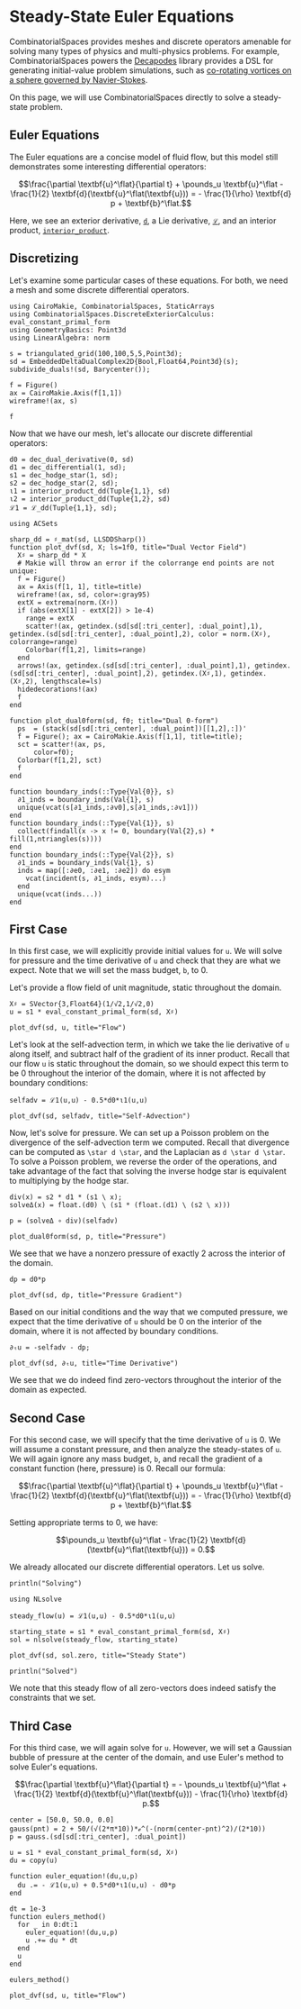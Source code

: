 # Steady-State Euler Equations

CombinatorialSpaces provides meshes and discrete operators amenable for solving many types of physics and multi-physics problems. For example, CombinatorialSpaces powers the [Decapodes](https://github.com/AlgebraicJulia/Decapodes.jl) library provides a DSL for generating initial-value problem simulations, such as [co-rotating vortices on a sphere governed by Navier-Stokes](https://algebraicjulia.github.io/Decapodes.jl/dev/navier_stokes/ns/).

On this page, we will use CombinatorialSpaces directly to solve a steady-state problem.

## Euler Equations

The Euler equations are a concise model of fluid flow, but this model still demonstrates some interesting differential operators:

```math
\frac{\partial \textbf{u}^\flat}{\partial t} + \pounds_u \textbf{u}^\flat - \frac{1}{2} \textbf{d}(\textbf{u}^\flat(\textbf{u})) = - \frac{1}{\rho} \textbf{d} p + \textbf{b}^\flat.
```

Here, we see an exterior derivative, [`d`](@ref), a Lie derivative, [`ℒ`](@ref), and an interior product, [`interior_product`](@ref).

## Discretizing

Let's examine some particular cases of these equations. For both, we need a mesh and some discrete differential operators.

```@example euler
using CairoMakie, CombinatorialSpaces, StaticArrays
using CombinatorialSpaces.DiscreteExteriorCalculus: eval_constant_primal_form
using GeometryBasics: Point3d
using LinearAlgebra: norm

s = triangulated_grid(100,100,5,5,Point3d);
sd = EmbeddedDeltaDualComplex2D{Bool,Float64,Point3d}(s);
subdivide_duals!(sd, Barycenter());

f = Figure()
ax = CairoMakie.Axis(f[1,1])
wireframe!(ax, s)

f
```

Now that we have our mesh, let's allocate our discrete differential operators:

```@example euler
d0 = dec_dual_derivative(0, sd)
d1 = dec_differential(1, sd);
s1 = dec_hodge_star(1, sd);
s2 = dec_hodge_star(2, sd);
ι1 = interior_product_dd(Tuple{1,1}, sd)
ι2 = interior_product_dd(Tuple{1,2}, sd)
ℒ1 = ℒ_dd(Tuple{1,1}, sd);
```

```@setup euler
using ACSets

sharp_dd = ♯_mat(sd, LLSDDSharp())
function plot_dvf(sd, X; ls=1f0, title="Dual Vector Field")
  X♯ = sharp_dd * X
  # Makie will throw an error if the colorrange end points are not unique:
  f = Figure()
  ax = Axis(f[1, 1], title=title)
  wireframe!(ax, sd, color=:gray95)
  extX = extrema(norm.(X♯))
  if (abs(extX[1] - extX[2]) > 1e-4)
    range = extX
    scatter!(ax, getindex.(sd[sd[:tri_center], :dual_point],1), getindex.(sd[sd[:tri_center], :dual_point],2), color = norm.(X♯), colorrange=range)
    Colorbar(f[1,2], limits=range)
  end
  arrows!(ax, getindex.(sd[sd[:tri_center], :dual_point],1), getindex.(sd[sd[:tri_center], :dual_point],2), getindex.(X♯,1), getindex.(X♯,2), lengthscale=ls)
  hidedecorations!(ax)
  f
end

function plot_dual0form(sd, f0; title="Dual 0-form")
  ps  = (stack(sd[sd[:tri_center], :dual_point])[[1,2],:])'
  f = Figure(); ax = CairoMakie.Axis(f[1,1], title=title);
  sct = scatter!(ax, ps,
      color=f0);
  Colorbar(f[1,2], sct)
  f
end

function boundary_inds(::Type{Val{0}}, s)
  ∂1_inds = boundary_inds(Val{1}, s)
  unique(vcat(s[∂1_inds,:∂v0],s[∂1_inds,:∂v1]))
end
function boundary_inds(::Type{Val{1}}, s)
  collect(findall(x -> x != 0, boundary(Val{2},s) * fill(1,ntriangles(s))))
end
function boundary_inds(::Type{Val{2}}, s)
  ∂1_inds = boundary_inds(Val{1}, s)
  inds = map([:∂e0, :∂e1, :∂e2]) do esym
    vcat(incident(s, ∂1_inds, esym)...)
  end
  unique(vcat(inds...))
end
```

## First Case

In this first case, we will explicitly provide initial values for `u`. We will solve for pressure and the time derivative of `u` and check that they are what we expect. Note that we will set the mass budget, `b`, to 0.

Let's provide a flow field of unit magnitude, static throughout the domain.

```@example euler
X♯ = SVector{3,Float64}(1/√2,1/√2,0)
u = s1 * eval_constant_primal_form(sd, X♯)

plot_dvf(sd, u, title="Flow")
```

Let's look at the self-advection term, in which we take the lie derivative of `u` along itself, and subtract half of the gradient of its inner product. Recall that our flow `u` is static throughout the domain, so we should expect this term to be 0 throughout the interior of the domain, where it is not affected by boundary conditions:

```@example euler
selfadv = ℒ1(u,u) - 0.5*d0*ι1(u,u)

plot_dvf(sd, selfadv, title="Self-Advection")
```

Now, let's solve for pressure. We can set up a Poisson problem on the divergence of the self-advection term we computed. Recall that divergence can be computed as `\star d \star`, and the Laplacian as `d \star d \star`. To solve a Poisson problem, we reverse the order of the operations, and take advantage of the fact that solving the inverse hodge star is equivalent to multiplying by the hodge star.

```@example euler
div(x) = s2 * d1 * (s1 \ x);
solveΔ(x) = float.(d0) \ (s1 * (float.(d1) \ (s2 \ x)))

p = (solveΔ ∘ div)(selfadv)

plot_dual0form(sd, p, title="Pressure")
```

We see that we have a nonzero pressure of exactly 2 across the interior of the domain.

```@example euler
dp = d0*p

plot_dvf(sd, dp, title="Pressure Gradient")
```

Based on our initial conditions and the way that we computed pressure, we expect that the time derivative of `u` should be 0 on the interior of the domain, where it is not affected by boundary conditions.

```@example euler
∂ₜu = -selfadv - dp;

plot_dvf(sd, ∂ₜu, title="Time Derivative")
```

We see that we do indeed find zero-vectors throughout the interior of the domain as expected.

## Second Case

For this second case, we will specify that the time derivative of `u` is 0. We will assume a constant pressure, and then analyze the steady-states of `u`. We will again ignore any mass budget, `b`, and recall the gradient of a constant function (here, pressure) is 0. Recall our formula:

```math
\frac{\partial \textbf{u}^\flat}{\partial t} + \pounds_u \textbf{u}^\flat - \frac{1}{2} \textbf{d}(\textbf{u}^\flat(\textbf{u})) = - \frac{1}{\rho} \textbf{d} p + \textbf{b}^\flat.
```

Setting appropriate terms to 0, we have:

```math
\pounds_u \textbf{u}^\flat - \frac{1}{2} \textbf{d}(\textbf{u}^\flat(\textbf{u})) = 0.
```

We already allocated our discrete differential operators. Let us solve.

```@setup euler
println("Solving")
```

```@example euler
using NLsolve

steady_flow(u) = ℒ1(u,u) - 0.5*d0*ι1(u,u)

starting_state = s1 * eval_constant_primal_form(sd, X♯)
sol = nlsolve(steady_flow, starting_state)

plot_dvf(sd, sol.zero, title="Steady State")
```

```@setup euler
println("Solved")
```

We note that this steady flow of all zero-vectors does indeed satisfy the constraints that we set.

## Third Case

For this third case, we will again solve for `u`. However, we will set a Gaussian bubble of pressure at the center of the domain, and use Euler's method to solve Euler's equations.

```math
\frac{\partial \textbf{u}^\flat}{\partial t} = - \pounds_u \textbf{u}^\flat + \frac{1}{2} \textbf{d}(\textbf{u}^\flat(\textbf{u})) - \frac{1}{\rho} \textbf{d} p.
```

```@example euler
center = [50.0, 50.0, 0.0]
gauss(pnt) = 2 + 50/(√(2*π*10))*ℯ^(-(norm(center-pnt)^2)/(2*10))
p = gauss.(sd[sd[:tri_center], :dual_point])

u = s1 * eval_constant_primal_form(sd, X♯)
du = copy(u)

function euler_equation!(du,u,p)
  du .= - ℒ1(u,u) + 0.5*d0*ι1(u,u) - d0*p
end

dt = 1e-3
function eulers_method()
  for _ in 0:dt:1
    euler_equation!(du,u,p)
    u .+= du * dt
  end
  u
end

eulers_method()

plot_dvf(sd, u, title="Flow")
```

